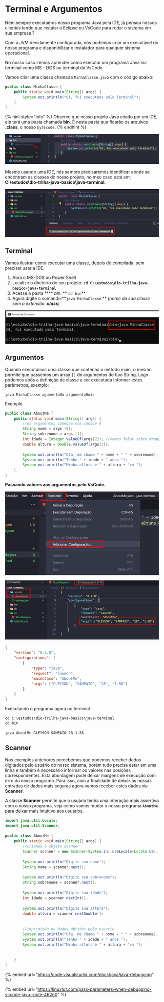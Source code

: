 # Terminal e Argumentos

Nem sempre executamos nosso programa Java pela IDE, já pensou nossos clientes tendo que instalar o Eclipse ou VsCode para rodar o sistema em sua empresa ?

Com a JVM devidamente configurada, nós podemos criar um executável do nosso programa e disponibilizar o instalador para qualquer sistema operacional.

No nosso caso iremos aprender como executar um programa Java via terminal como MS - DOS ou terminal do VsCode.

Vamos criar uma classe chamada `MinhaClasse.java` com o código abaixo:

```java
public class MinhaClasse {
    public static void main(String[] args) {
        System.out.println("Oi, fui executado pelo Terminal");
    }
}
```

{% hint style="info" %}
Observe que nosso projeto Java criado por um IDE, ele terá uma pasta chamada **bin**. É nesta pasta que ficarão os arquivos **.class**, o nosso `bytecode`.
{% endhint %}

![](<../.gitbook/assets/image (15).png>)

Mesmo usando uma IDE, nós sempre precisaremos identificar aonde se encontram as classes do nosso projeto, no meu caso está em: **C:\estudos\dio-trilha-java-basico\java-terminal.**

![](<../.gitbook/assets/image (6) (1) (1).png>)

## Terminal

Vamos ilustrar como executar uma classe, depois de compilada, sem precisar usar a IDE.

1. Abra o MS-DOS ou Power Shell
2. Localize o diretório do seu projeto: **`cd C:\estudos\dio-trilha-java-basico\java-terminal`**
3. Acesse a pasta **** _bin_: ** `cd bin`**
4. Agora digite o comando:**`java MinhaClasse` ** _(nome da sua classe sem a extensão .**class**)_&#x20;

![](<../.gitbook/assets/image (14).png>)

## Argumentos

Quando executamos uma classe que contenha o método main, o mesmo permite que passemos um array `[]` de argumentos do tipo String. Logo podemos após a definição da classe a ser executada informar estes parâmetros, exemplo:

```
java MinhaClasse agumentoUm argumentoDois
```

Exemplo

```java
public class AboutMe {
    public static void main(String[] args) {
        //os argumentos começam com indice 0
        String nome = args [0];
        String sobrenome = args [1];
        int idade = Integer.valueOf(args[2]); //vamos falar sobre Wrappers
        double altura = Double.valueOf(args[3]);

        System.out.println("Ola, me chamo " + nome + " " + sobrenome);
        System.out.println("Tenho " + idade + " anos ");
        System.out.println("Minha altura é " + altura + "cm ");
    }
}

```

**Passando valores aos argumentos pelo VsCode.**

![](<../.gitbook/assets/image (12).png>)

![](<../.gitbook/assets/image (8).png>)

```json
{
    "version": "0.2.0",
    "configurations": [
        {
            "type": "java",
            "request": "launch",
            "mainClass": "AboutMe",
            "args": ["GLEYSON", "SAMPAIO", "28", "1.58"]
        }
    ]
}
```

Executando o programa agora no terminal

```
cd C:\estudos\dio-trilha-java-basico\java-terminal
cd bin

java AboutMe GLEYSON SAMPAIO 28 1.58

```

## Scanner

Nos exemplos anteriores percebemos que podemos receber dados digitados pelo usuário do nosso sistema, porém tudo precisa estar em uma linha e também é necessário informar os valores nas posições correspondentes. Esta abordagem pode deixar margens de execução com erro do nosso programa. Para isso, com a finalidade de deixar as nossas entradas de dados mais seguras agora vamos receber estes dados via **Scanner**.

A classe **Scanner** permite que o usuário tenha uma interação mais assertiva com o nosso programa, veja como vamos mudar o nosso programa **`AboutMe`** para deixar mais intuitivo aos usuários.

```java
import java.util.Locale;
import java.util.Scanner;

public class AboutMe {
    public static void main(String[] args) {
        //criando o objeto scanner
        Scanner scanner = new Scanner(System.in).useLocale(Locale.US);
        
        System.out.println("Digite seu nome");
        String nome = scanner.next();
        
        System.out.println("Digite seu sobrenome");
        String sobrenome = scanner.next();

        System.out.println("Digite sua idade");
        int idade = scanner.nextInt();
        
        System.out.println("Digite sua altura");
        double altura = scanner.nextDouble();

        
        //imprimindo os dados obtidos pelo usuario
        System.out.println("Ola, me chamo " + nome + " " + sobrenome);
        System.out.println("Tenho " + idade + " anos ");
        System.out.println("Minha altura é " + altura + "cm ");
        
        
    }
}

```









{% embed url="https://code.visualstudio.com/docs/java/java-debugging" %}

{% embed url="https://linuxtut.com/pass-parameters-when-debugging-vscode-java.-note-462e0" %}
